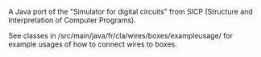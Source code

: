 A Java port of the "Simulator for digital circuits" from SICP (Structure and Interpretation of Computer Programs).
 
See classes in /src/main/java/fr/cla/wires/boxes/exampleusage/ 
for example usages of how to connect wires to boxes.
